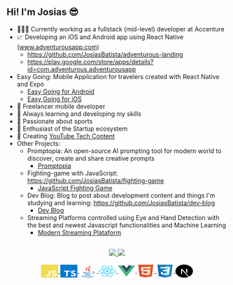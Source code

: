 ## Hi! I'm Josias 😎

  - 👨🏽‍💻 Currently working as a fullstack (mid-level) developer at Accenture
  - 📈 Developing an iOS and Android app using React Native (www.adventurousapp.com)
      - https://github.com/JosiasBatista/adventurous-landing
      - https://play.google.com/store/apps/details?id=com.adventurous.adventurousapp
  - Easy Going: Mobile Application for travelers created with React Native and Expo
    - [Easy Going for Android](https://play.google.com/store/apps/details?id=com.going.goingapp)
    - [Easy Going for iOS](https://apps.apple.com/br/app/easy-going/id6449904743)
  - 📱 Freelancer mobile developer
  - 🧐 Always learning and developing my skills
  - 🥇 Passionate about sports
  - 🦄 Enthusiast of the Startup ecosystem
  - 🧾 Creating [YouTube Tech Content](https://www.youtube.com/@josiasabraao)
  - Other Projects:
    - Promptopia:  An open-source AI prompting tool for modern world to discover, create and share creative prompts
      - [Promptopia](https://promptopia-application.vercel.app/) 
    - Fighting-game with JavaScript: https://github.com/JosiasBatista/fighting-game
      - [JavaScript Fighting Game](https://sword-challenge.netlify.app)
    - Dev Blog: Blog to post about development content and things I'm studying and learning: https://github.com/JosiasBatista/dev-blog
      - [Dev Blog](https://josias-devblog.vercel.app)
    - Streaming Platforms controlled using Eye and Hand Detection with the best and newest Javascript functionalities and Machine Learning
      - [Modern Streaming Plataform](https://josiasbatista.github.io/semana-js-expert07/classes/class04)

##

<div align="center">
  <a href="https://github.com/JosiasBatista">
  <img height="180em" src="https://github-readme-stats.vercel.app/api?username=JosiasBatista&show_icons=true&theme=tokyonight&include_all_commits=true&count_private=false" />
  <img height="180em" src="https://github-readme-stats.vercel.app/api/top-langs/?username=JosiasBatista&layout=compact&langs_count=6&theme=tokyonight" />
</div>
<div style="display: inline_block" align="center"><br>
  <img align="center" alt="Js" height="30" width="40" src="https://raw.githubusercontent.com/devicons/devicon/master/icons/javascript/javascript-plain.svg">
  <img align="center" alt="Ts" height="30" width="40" src="https://raw.githubusercontent.com/devicons/devicon/master/icons/typescript/typescript-plain.svg">
  <img align="center" alt="Java" height="30" width="40" src="https://raw.githubusercontent.com/devicons/devicon/master/icons/java/java-original.svg">
  <img align="center" alt="React" height="30" width="40" src="https://raw.githubusercontent.com/devicons/devicon/master/icons/react/react-original.svg">
  <img align="center" alt="Vue" height="30" width="40" src="https://raw.githubusercontent.com/devicons/devicon/master/icons/vuejs/vuejs-original.svg">
  <img align="center" alt="HTML" height="30" width="40" src="https://raw.githubusercontent.com/devicons/devicon/master/icons/html5/html5-original.svg">
  <img align="center" alt="CSS" height="30" width="40" src="https://raw.githubusercontent.com/devicons/devicon/master/icons/css3/css3-original.svg">
  <img align="center" alt="NextJS" height="30" width="40" src="https://raw.githubusercontent.com/devicons/devicon/master/icons/nextjs/nextjs-original.svg">
</div>  

##
